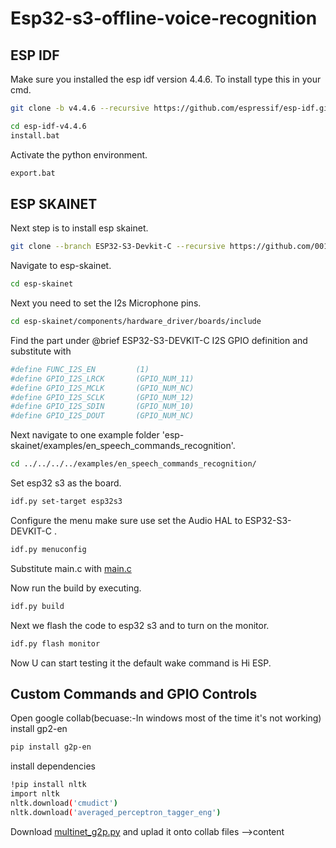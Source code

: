 # Esp32-s3-offline-voice-recognition

## ESP IDF
Make sure you installed the esp idf version 4.4.6. To install type this in your cmd.
```bash
git clone -b v4.4.6 --recursive https://github.com/espressif/esp-idf.git
```
```bash
cd esp-idf-v4.4.6
install.bat
```
Activate the python environment.
```bash
export.bat
```
## ESP SKAINET
Next step is to install esp skainet.
```bash
git clone --branch ESP32-S3-Devkit-C --recursive https://github.com/0015/esp-skainet.git
```
Navigate to esp-skainet.
```bash
cd esp-skainet
```
Next you need to set the I2s Microphone pins.
```bash
cd esp-skainet/components/hardware_driver/boards/include
```
Find the part under @brief ESP32-S3-DEVKIT-C I2S GPIO definition
and substitute with
```bash
#define FUNC_I2S_EN         (1)
#define GPIO_I2S_LRCK       (GPIO_NUM_11)
#define GPIO_I2S_MCLK       (GPIO_NUM_NC)
#define GPIO_I2S_SCLK       (GPIO_NUM_12)
#define GPIO_I2S_SDIN       (GPIO_NUM_10)
#define GPIO_I2S_DOUT       (GPIO_NUM_NC)
```
Next navigate to one example folder 'esp-skainet/examples/en_speech_commands_recognition'.
```bash
cd ../../../../examples/en_speech_commands_recognition/
```
Set esp32 s3 as the board.
```bash
idf.py set-target esp32s3
```
Configure the menu
make sure use set the Audio HAL to ESP32-S3-DEVKIT-C .
```bash
idf.py menuconfig
```
Substitute main.c with [main.c](/main.c)

Now run the build by executing.
```bash
idf.py build
```
Next we flash the code to esp32 s3 and to turn on the monitor.
```bash
idf.py flash monitor
```
Now U can start testing it the default wake command is Hi ESP.

## Custom Commands and GPIO Controls
Open google collab(becuase:-In windows most of the time it's not working)
install gp2-en
```bash
pip install g2p-en
```
install dependencies
```bash
!pip install nltk
import nltk
nltk.download('cmudict')
nltk.download('averaged_perceptron_tagger_eng')
```
Download [multinet_g2p.py](./src/multinet_g2p.py) and uplad it onto collab files -->content